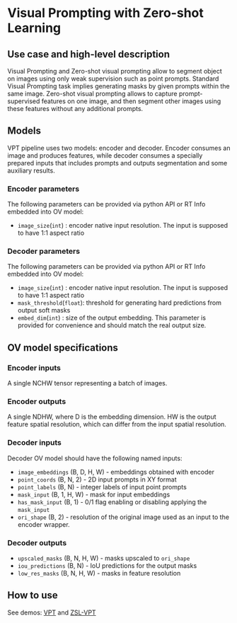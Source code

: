 # Visual Prompting with Zero-shot Learning

## Use case and high-level description

Visual Prompting and Zero-shot visual prompting allow to segment object on images
using only weak supervision such as point prompts.
Standard Visual Prompting task implies generating masks by given prompts within the same image.
Zero-shot visual prompting allows to capture prompt-supervised features on one image,
and then segment other images using these features without any additional prompts.

## Models

VPT pipeline uses two models: encoder and decoder.
Encoder consumes an image and produces features, while decoder consumes a specially
prepared inputs that includes prompts and outputs segmentation and some auxiliary results.

### Encoder parameters

The following parameters can be provided via python API or RT Info embedded into OV model:

- `image_size`(`int`) : encoder native input resolution. The input is supposed to have 1:1 aspect ratio

### Decoder parameters

The following parameters can be provided via python API or RT Info embedded into OV model:

- `image_size`(`int`) : encoder native input resolution. The input is supposed to have 1:1 aspect ratio
- `mask_threshold`(`float`): threshold for generating hard predictions from output soft masks
- `embed_dim`(`int`) : size of the output embedding. This parameter is provided for convenience and should match
  the real output size.

## OV model specifications

### Encoder inputs

A single NCHW tensor representing a batch of images.

### Encoder outputs

A single NDHW, where D is the embedding dimension. HW is the output feature spatial resolution, which can differ from the input spatial resolution.

### Decoder inputs

Decoder OV model should have the following named inputs:

- `image_embeddings` (B, D, H, W) - embeddings obtained with encoder
- `point_coords` (B, N, 2) - 2D input prompts in XY format
- `point_labels` (B, N) - integer labels of input point prompts
- `mask_input` (B, 1, H, W) - mask for input embeddings
- `has_mask_input` (B, 1) - 0/1 flag enabling or disabling applying the `mask_input`
- `ori_shape` (B, 2) - resolution of the original image used as an input to the encoder wrapper.

### Decoder outputs

- `upscaled_masks` (B, N, H, W) - masks upscaled to `ori_shape`
- `iou_predictions` (B, N) - IoU predictions for the output masks
- `low_res_masks` (B, N, H, W) - masks in feature resolution

## How to use

See demos: [VPT](https://github.com/openvinotoolkit/model_api/tree/master/examples/python/visual_prompting)
and [ZSL-VPT](https://github.com/openvinotoolkit/model_api/tree/master/examples/python/zsl_visual_prompting)
